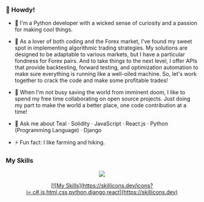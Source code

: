 ### 👋 Howdy! 

- 🌱 I'm a Python developer with a wicked sense of curiosity and a passion for making cool things.

- 🔭 As a lover of both coding and the Forex market, I've found my sweet spot in implementing algorithmic trading strategies. My solutions are designed to be adaptable to various markets, but I have a particular fondness for Forex pairs. And to take things to the next level, I offer APIs that provide backtesting, forward testing, and optimization automation to make sure everything is running like a well-oiled machine. So, let's work together to crack the code and make some profitable trades!

- 👯 When I'm not busy saving the world from imminent doom, I like to spend my free time collaborating on open source projects. Just doing my part to make the world a better place, one code contribution at a time!
- 💬 Ask me about Teal · Solidity · JavaScript · React.js · Python (Programming Language) · Django
- ⚡ Fun fact: I like farming and hiking. 
### My Skills
<p align="center">
  <a href="https://skillicons.dev">
    <img src="https://skillicons.dev/icons?i=git,docker" />
  </a>
</p>

<p align="center">
  <a href="https://skillicons.dev">
[![My Skills](https://skillicons.dev/icons?i=,c#,js,html,css,python,django,react](https://skillicons.dev)
  </a>
</p>



<!--
**sattarkarashi/sattarkarashi** is a ✨ _special_ ✨ repository because its `README.md` (this file) appears on your GitHub profile.


        
          

